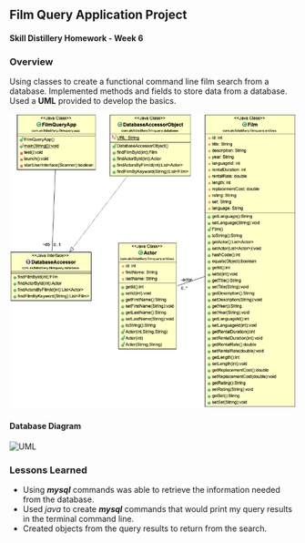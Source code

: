 ## Film Query Application Project
#### Skill Distillery Homework - Week 6

### Overview
Using classes to create a functional command line film search from a database. Implemented methods and fields to store data from a database. Used a **UML** provided to develop the basics.


![UML](https://github.com/alfarog1/FilmQueryProject/blob/master/FilmDatabase.png?raw=true)

#### Database Diagram

![UML](https://github.com/SkillDistillery/SD20/blob/master/sql1/images/ERDiagram.png?raw=true)

### Lessons Learned
* Using **_mysql_** commands was able to retrieve the information needed from the database.
* Used _java_ to create **_mysql_** commands that would print my query results in the terminal command line.
* Created objects from the query results to return from the search.
